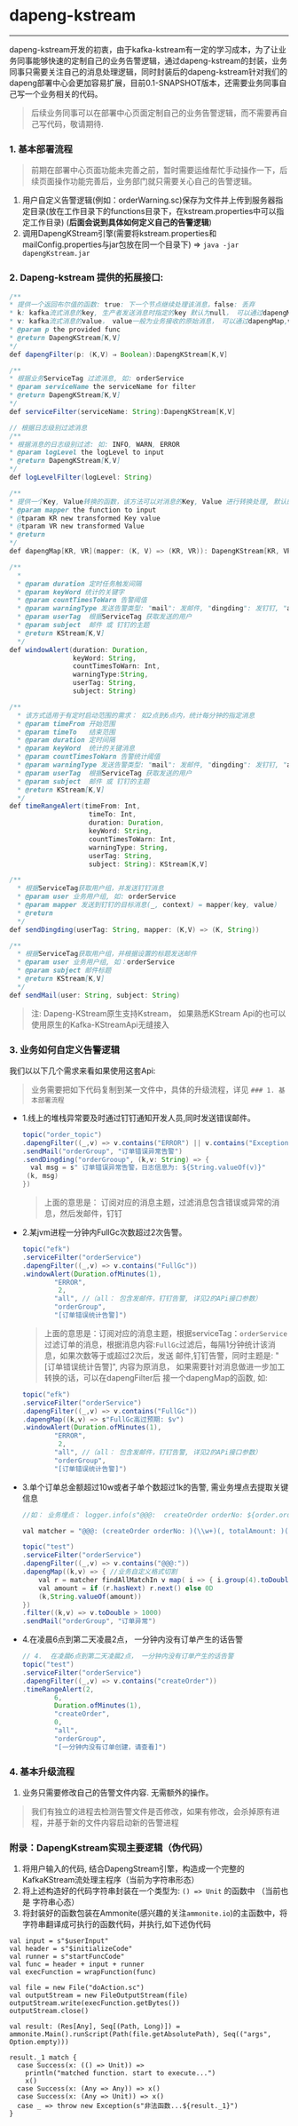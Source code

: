 # dapeng-kstream

---

dapeng-kstream开发的初衷，由于kafka-kstream有一定的学习成本，为了让业务同事能够快速的定制自己的业务告警逻辑，通过dapeng-kstream的封装，业务同事只需要关注自己的消息处理逻辑，同时封装后的dapeng-kstream针对我们的dapeng部署中心会更加容易扩展，目前0.1-SNAPSHOT版本，还需要业务同事自己写一个业务相关的代码。
> 后续业务同事可以在部署中心页面定制自己的业务告警逻辑，而不需要再自己写代码，敬请期待.


### 1. 基本部署流程
> 前期在部署中心页面功能未完善之前，暂时需要运维帮忙手动操作一下，后续页面操作功能完善后，业务部门就只需要关心自己的告警逻辑。

1. 用户自定义告警逻辑(例如：orderWarning.sc)保存为文件并上传到服务器指定目录(放在工作目录下的functions目录下，在kstream.properties中可以指定工作目录) (**后面会说到具体如何定义自己的告警逻辑**)
2. 调用DapengKStream引擎(需要将kstream.properties和mailConfig.properties与jar包放在同一个目录下) => `java -jar dapengKstream.jar`

### 2. Dapeng-kstream 提供的拓展接口:
```java
/**
* 提供一个返回布尔值的函数: true: 下一个节点继续处理该消息，false: 丢弃
* k: kafka流式消息的key, 生产者发送消息时指定的key 默认为null， 可以通过dapengMap, windowAlert函数转换为其他值
* v: kafka流式消息的value， value一般为业务接收的原始消息， 可以通过dapengMap,windowAlert函数转换值
* @param p the provided func
* @return DapengKStream[K,V]
*/
def dapengFilter(p: (K,V) ⇒ Boolean):DapengKStream[K,V]

/**
* 根据业务ServiceTag 过滤消息, 如: orderService
* @param serviceName the serviceName for filter
* @return DapengKStream[K,V]
*/
def serviceFilter(serviceName: String):DapengKStream[K,V]

// 根据日志级别过滤消息
/**
* 根据消息的日志级别过滤: 如: INFO, WARN, ERROR
* @param logLevel the logLevel to input
* @return DapengKStream[K,V]
*/
def logLevelFilter(logLevel: String)

/**
* 提供一个Key, Value转换的函数，该方法可以对消息的Key, Value 进行转换处理, 默认的key为Null
* @param mapper the function to input
* @tparam KR new transformed Key value
* @tparam VR new transformed Value
* @return
*/
def dapengMap[KR, VR](mapper: (K, V) => (KR, VR)): DapengKStream[KR, VR]

/**
  *
  * @param duration 定时任务触发间隔
  * @param keyWord 统计的关键字
  * @param countTimesToWarn 告警阈值
  * @param warningType 发送告警类型: "mail": 发邮件, "dingding": 发钉钉, "all", 同时发邮件跟钉钉
  * @param userTag  根据ServiceTag 获取发送的用户
  * @param subject  邮件 或 钉钉的主题
  * @return KStream[K,V]
  */
def windowAlert(duration: Duration, 
                keyWord: String, 
                countTimesToWarn: Int, 
                warningType:String, 
                userTag: String, 
                subject: String)

/**
  * 该方式适用于有定时启动范围的需求： 如2点到6点内，统计每分钟的指定消息
  * @param timeFrom 开始范围
  * @param timeTo   结束范围
  * @param duration 定时间隔
  * @param keyWord  统计的关键消息
  * @param countTimesToWarn 告警统计阈值
  * @param warningType 发送告警类型: "mail": 发邮件, "dingding": 发钉钉, "all", 同时发邮件跟钉钉
  * @param userTag  根据ServiceTag 获取发送的用户
  * @param subject  邮件 或 钉钉的主题
  * @return KStream[K,V]
  */
def timeRangeAlert(timeFrom: Int, 
                    timeTo: Int,
                    duration: Duration, 
                    keyWord: String,         
                    countTimesToWarn: Int,
                    warningType: String, 
                    userTag: String, 
                    subject: String): KStream[K,V]

/**
  * 根据ServiceTag获取用户组，并发送钉钉消息
  * @param user 业务用户组, 如: orderService
  * @param mapper 发送到钉钉的目标消息(_, context) = mapper(key, value)
  * @return
  */
def sendDingding(userTag: String, mapper: (K,V) => (K, String))

/**
  * 根据ServiceTag获取用户组，并根据设置的标题发送邮件
  * @param user 业务用户组, 如：orderService
  * @param subject 邮件标题
  * @return KStream[K,V]
  */
def sendMail(user: String, subject: String)

```
> 注: Dapeng-KStream原生支持Kstream， 如果熟悉KStream Api的也可以使用原生的Kafka-KStreamApi无缝接入

### 3. 业务如何自定义告警逻辑

我们以以下几个需求来看如果使用这套Api: 
> 业务需要把如下代码复制到某一文件中，具体的升级流程，详见 `### 1. 基本部署流程`

* 1.线上的堆栈异常要及时通过钉钉通知开发人员,同时发送错误邮件。
    ```java
    topic("order_topic")
    .dapengFilter((_,v) => v.contains("ERROR") || v.contains("Exception"))
    .sendMail("orderGroup", "订单错误异常告警")
    .sendDingding("orderGrooup", (k,v: String) => { 
      val msg = s" 订单错误异常告警，日志信息为: ${String.valueOf(v)}"
     (k, msg)
   })

    ```
    > 上面的意思是： 订阅对应的消息主题，过滤消息包含错误或异常的消息，然后发邮件，钉钉
    
* 2.某jvm进程一分钟内FullGc次数超过2次告警。

    ```java
    topic("efk")
    .serviceFilter("orderService")
    .dapengFilter((_,v) => v.contains("FullGc"))
    .windowAlert(Duration.ofMinutes(1), 
            "ERROR",
             2,
            "all", //（all： 包含发邮件，钉钉告警, 详见2的APi接口参数）
            "orderGroup", 
            "[订单错误统计告警]")
    ```
    >上面的意思是：订阅对应的消息主题，根据serviceTag：`orderService` 过滤订单的消息，根据消息内容:`FullGc`过滤后，每隔1分钟统计该消息，如果次数等于或超过2次后，发送 邮件,钉钉告警，同时主题是: "[订单错误统计告警]", 内容为原消息， 如果需要针对消息做进一步加工转换的话，可以在dapengFilter后 接一个dapengMap的函数, 如:
    ```java
    topic("efk")
    .serviceFilter("orderService")
    .dapengFilter((_,v) => v.contains("FullGc"))
    .dapengMap((k,v) => s"FullGc高过预期: $v")
    .windowAlert(Duration.ofMinutes(1), 
            "ERROR",
             2,
            "all", //（all： 包含发邮件，钉钉告警, 详见2的APi接口参数）
            "orderGroup", 
            "[订单错误统计告警]")
    ```

    

    
* 3.单个订单总金额超过10w或者子单个数超过1k的告警, 需业务埋点去提取关键信息
    ```java
    //如： 业务埋点： logger.info(s"@@@:  createOrder orderNo: ${order.orderNo} totalAmount: ${order.orderActualAmount}, orderDetailSize: ${request.orderDetails.size}")
    
    val matcher = "@@@: (createOrder orderNo: )(\\w+)(, totalAmount: )(-?\\d+.?\\d*)(, orderDetailSize: )(\\d+)".r
    
    topic("test")
    .serviceFilter("orderService")
    .dapengFilter((_,v) => v.contains("@@@:"))
    .dapengMap((k,v) => { //业务自定义格式切割
        val r = matcher findAllMatchIn v map( i => { i.group(4).toDouble})
        val amount = if (r.hasNext) r.next() else 0D
        (k,String.valueOf(amount))
    })
    .filter((k,v) => v.toDouble > 1000)
    .sendMail("orderGroup", "订单异常")
    ```
    
* 4.在凌晨6点到第二天凌晨2点， 一分钟内没有订单产生的话告警
    ```java
    // 4.  在凌晨6点到第二天凌晨2点， 一分钟内没有订单产生的话告警
    topic("test")
    .serviceFilter("orderService")
    .dapengFilter((_,v) => v.contains("createOrder"))
    .timeRangeAlert(2,
            6,
            Duration.ofMinutes(1), 
            "createOrder",
            0,
            "all",
            "orderGroup", 
            "[一分钟内没有订单创建，请查看]")
    ```

### 4. 基本升级流程
1.  业务只需要修改自己的告警文件内容. 无需额外的操作。

> 我们有独立的进程去检测告警文件是否修改，如果有修改，会杀掉原有进程，并基于新的文件内容启动新的告警进程

### 附录：DapengKstream实现主要逻辑（伪代码）
1. 将用户输入的代码, 结合DapengStream引擎，构造成一个完整的KafkaKStream流处理主程序（当前为字符串形态）
2. 将上述构造好的代码字符串封装在一个类型为: `() => Unit` 的函数中 （当前也是 字符串心态）
3. 将封装好的函数包装在Ammonite(感兴趣的关注`ammonite.io`)的主函数中，将字符串翻译成可执行的函数代码，并执行,如下述伪代码
```
val input = s"$userInput"
val header = s"$initializeCode"
val runner = s"startFuncCode"
val func = header + input + runner
val execFunction = wrapFunction(func)

val file = new File("doAction.sc")
val outputStream = new FileOutputStream(file)
outputStream.write(execFunction.getBytes())
outputStream.close()

val result: (Res[Any], Seq[(Path, Long)]) = ammonite.Main().runScript(Path(file.getAbsolutePath), Seq(("args", Option.empty)))

result._1 match {
  case Success(x: (() => Unit)) =>
    println("matched function. start to execute...")
    x()
  case Success(x: (Any => Any)) => x()
  case Success(x: (Any => Unit)) => x()
  case _ => throw new Exception(s"非法函数...${result._1}")
}
```
